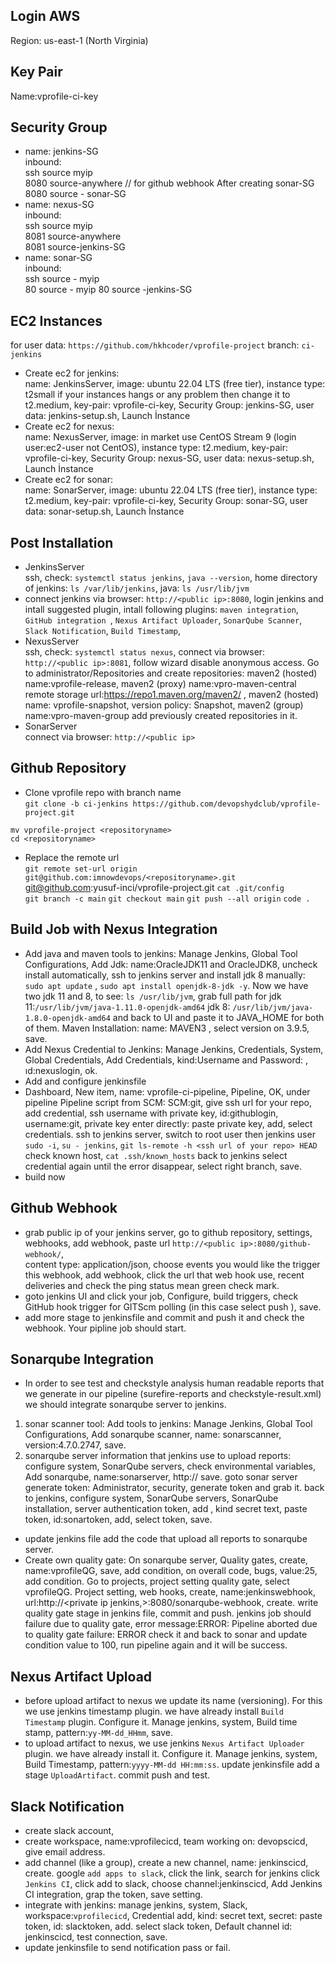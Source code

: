 ## Login AWS  
Region: us-east-1 (North Virginia)
## Key Pair
Name:vprofile-ci-key
## Security Group
- name: jenkins-SG  
inbound:  
ssh source myip  
8080 source-anywhere // for github webhook 
After creating sonar-SG
8080 source - sonar-SG
- name: nexus-SG  
inbound:  
ssh source myip  
8081 source-anywhere  
8081 source-jenkins-SG  
- name: sonar-SG  
inbound:  
ssh source - myip  
80 source - myip
80 source -jenkins-SG  

## EC2 Instances  
for user data: `https://github.com/hkhcoder/vprofile-project` branch: `ci-jenkins`  
- Create ec2 for jenkins:  
name: JenkinsServer, image: ubuntu 22.04 LTS (free tier), instance type: t2small if your instances hangs or any problem then change it to t2.medium, key-pair: vprofile-ci-key, Security Group: jenkins-SG, user data: jenkins-setup.sh, Launch İnstance  
- Create ec2 for nexus:  
name: NexusServer, image: in market use CentOS Stream 9 (login user:ec2-user not CentOS), instance type: t2.medium, key-pair: vprofile-ci-key, Security Group: nexus-SG, user data: nexus-setup.sh, Launch İnstance  
- Create ec2 for sonar:  
name: SonarServer, image: ubuntu 22.04 LTS (free tier), instance type: t2.medium, key-pair: vprofile-ci-key, Security Group: sonar-SG, user data: sonar-setup.sh, Launch İnstance  
## Post Installation
- JenkinsServer  
ssh, check: `systemctl status jenkins`, `java --version`, home directory of jenkins: `ls /var/lib/jenkins`, java: `ls /usr/lib/jvm`  
- connect jenkins via browser: `http://<public ip>:8080`, login jenkins and intall suggested plugin, intall following plugins: `maven integration`, `GitHub integration `, `Nexus Artifact Uploader`, `SonarQube Scanner`, `Slack Notification`, `Build Timestamp`, 
- NexusServer  
ssh, check: `systemctl status nexus`, connect via browser: `http://<public ip>:8081`, follow wizard disable anonymous access. Go to administrator/Repositories and create repositories: maven2 (hosted) name:vprofile-release, maven2 (proxy) name:vpro-maven-central remote storage url:https://repo1.maven.org/maven2/ , maven2 (hosted) name: vprofile-snapshot, version policy: Snapshot, maven2 (group) name:vpro-maven-group  add previously created repositories in it.  
- SonarServer  
connect via browser: `http://<public ip>`  

## Github Repository  
- Clone vprofile repo with branch name  
`git clone -b ci-jenkins https://github.com/devopshydclub/vprofile-project.git`
  
`mv vprofile-project <repositoryname>`  
`cd <repositoryname>`  
- Replace the remote url  
`git remote set-url origin git@github.com:imnowdevops/<repositoryname>.git` 
 git@github.com:yusuf-inci/vprofile-project.git
`cat .git/config`  
`git branch -c main`
`git checkout main`
`git push --all origin`
`code .`
## Build Job with Nexus Integration
- Add java and maven tools to jenkins: Manage Jenkins, Global Tool Configurations, Add Jdk: name:OracleJDK11 and OracleJDK8, uncheck install automatically, ssh to jenkins server and install jdk 8 manually: `sudo apt update` , `sudo apt install openjdk-8-jdk -y`. Now we have two jdk 11 and 8, to see: `ls /usr/lib/jvm`, grab full path for jdk 11:`/usr/lib/jvm/java-1.11.0-openjdk-amd64` jdk 8: `/usr/lib/jvm/java-1.8.0-openjdk-amd64` and back to UI and paste it to JAVA_HOME for both of them. 
Maven Installation: name: MAVEN3 , select version on 3.9.5,  save.  
- Add Nexus Credential to Jenkins: Manage Jenkins, Credentials, System, Global Credentials, Add Credentials, kind:Username and Password: , ıd:nexuslogin, ok.
- Add and configure jenkinsfile
- Dashboard, New item, name: vprofile-ci-pipeline, Pipeline, OK, under pipeline Pipeline script from SCM: SCM:git, give ssh url for your repo, add credential, ssh username with private key, id:githublogin, username:git, private key enter directly: paste private key, add, select credentials. ssh to jenkins server, switch to root user then jenkins user `sudo -i`, `su - jenkins`, `git ls-remote -h <ssh url of your repo> HEAD` check known host, `cat .ssh/known_hosts` back to jenkins select credential again until the error disappear, select right branch, save.
- build now  

## Github Webhook
- grab public ip of your jenkins server, go to github repository, settings, webhooks, add webhook, paste url `http://<public ip>:8080/github-webhook/`,       
content type: application/json, choose events you would like the trigger this webhook, add webhook, click the url that web hook use, recent deliveries and check the ping status mean green check mark.
- goto jenkins UI and click your job, Configure, build triggers, check GitHub hook trigger for GITScm polling (in this case select push ), save.  
- add more stage to jenkinsfile and commit and push it and check the webhook. Your pipline job should start.
## Sonarqube Integration  
- In order to see test and checkstyle analysis human readable reports that we generate in our pipeline (surefire-reports and checkstyle-result.xml) we should integrate sonarqube server to jenkins.
1. sonar scanner tool: Add tools to jenkins: Manage Jenkins, Global Tool Configurations, Add sonarqube scanner, name: sonarscanner, version:4.7.0.2747, save.   
2. sonarqube server information that jenkins use to upload reports: configure system, SonarQube servers, check environmental variables, Add sonarqube, name:sonarserver, http://<private ip> save. goto sonar server generate token: Administrator, security, generate token and grab it. back to jenkins, configure system,  SonarQube servers, SonarQube installation, server authentication token, add , kind secret text, paste token, id:sonartoken, add, select token, save.  
- update jenkins file add the code that upload all reports to sonarqube server.  
- Create own quality gate: On sonarqube server, Quality gates, create, name:vprofileQG, save, add condition, on overall code, bugs, value:25, add condition. Go to projects, project setting quality gate, select  vprofileQG. Project setting, web hooks, create, name:jenkinswebhook, url:http://<private ip jenkins,>:8080/sonarqube-webhook, create. write quality gate stage in jenkins file, commit and push. jenkins job should failure due to quality gate, error message:ERROR: Pipeline aborted due to quality gate failure: ERROR
check it and back to sonar and update condition value to 100, run pipeline again and it will be success.       

## Nexus Artifact Upload  
- before upload artifact to nexus we update its name (versioning). For this we use jenkins timestamp plugin. we have already install `Build Timestamp` plugin. Configure it. Manage jenkins, system, Build time stamp, pattern:`yy-MM-dd_HHmm`, save.
- to upload artifact to nexus, we use jenkins `Nexus Artifact Uploader` plugin. we have already install it. Configure it. Manage jenkins, system, Build Timestamp, pattern:`yyyy-MM-dd HH:mm:ss`. update jenkinsfile add a stage `UploadArtifact`. commit push and test.  

## Slack Notification  
- create slack account,  
- create workspace, name:vprofilecicd, team working on: devopscicd, give email address.  
- add channel (like a group), create a new channel, name: jenkinscicd, create. google `add apps to slack`, click the link, search for jenkins click `Jenkins CI`,  click add to slack, choose channel:jenkinscicd, Add Jenkins CI integration, grap the token, save setting. 
- integrate with jenkins: manage jenkins, system, Slack, workspace:`vprofilecicd`, Credential add, kind: secret text, secret: paste token, id: slacktoken, add. select slack token, Default channel id: jenkinscicd, test connection, save.  
- update jenkinsfile to send notification pass or fail.   